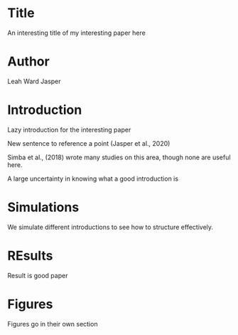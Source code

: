# Title
An interesting title of my interesting paper here

# Author
Leah Ward
Jasper

# Introduction
Lazy introduction for the interesting paper 

New sentence to reference a point (Jasper et al., 2020)

Simba et al., (2018) wrote many studies on  this area, though none are useful here.

A large uncertainty in knowing what a good introduction is

# Simulations
We simulate different introductions to see how to structure effectively.

# REsults
Result is good paper

# Figures
Figures go in their own section
